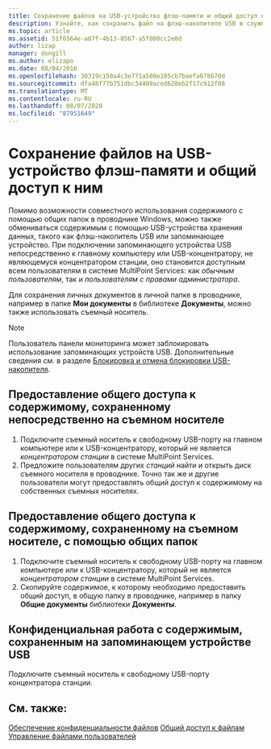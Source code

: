 ```yaml
---
title: Сохранение файлов на USB-устройство флэш-памяти и общий доступ к ним
description: Узнайте, как сохранить файл на флэш-накопителе USB в службах MultiPoint.
ms.topic: article
ms.assetid: 51f6564e-a07f-4b13-8567-a5f080cc2e0d
author: lizap
manager: dongill
ms.author: elizapo
ms.date: 08/04/2016
ms.openlocfilehash: 30319c150a4c3e771a580e105cb7baefa678670d
ms.sourcegitcommit: dfa48f77b751dbc34409aced628eb2f17c912f08
ms.translationtype: MT
ms.contentlocale: ru-RU
ms.lasthandoff: 08/07/2020
ms.locfileid: "87951649"
---
```

# <a name="save-and-share-files-on-a-usb-flash-drive"></a>Сохранение файлов на USB-устройство флэш-памяти и общий доступ к ним
Помимо возможности совместного использования содержимого с помощью общих папок в проводнике Windows, можно также обмениваться содержимым с помощью USB-устройства хранения данных, такого как флэш-накопитель USB или запоминающее устройство. При подключении запоминающего устройства USB непосредственно к главному компьютеру или USB-концентратору, не являющемуся концентратором станции, оно становится доступным всем пользователям в системе MultiPoint Services: как *обычным пользователям*, так и *пользователям с правами администратора*.

Для сохранения личных документов в личной папке в проводнике, например в папке **Мои документы** в библиотеке **Документы**, можно также использовать съемный носитель.

 > [!NOTE]
 > Пользователь панели мониторинга может заблокировать использование запоминающих устройств USB. Дополнительные сведения см. в разделе [Блокировка и отмена блокировки USB-накопителя](Block-or-Unblock-USB-Storage.md).

## <a name="to-share-content-that-is-stored-directly-on-a-removable-storage-device"></a>Предоставление общего доступа к содержимому, сохраненному непосредственно на съемном носителе

1.  Подключите съемный носитель к свободному USB-порту на главном компьютере или к USB-концентратору, который не является *концентратором станции* в системе MultiPoint Services.
2.  Предложите пользователям других *станций* найти и открыть диск съемного носителя в проводнике. Точно так же и другие пользователи могут предоставлять общий доступ к содержимому на собственных съемных носителях.

## <a name="to-share-content-that-is-stored-on-a-removable-storage-device-by-using-public-folders"></a>Предоставление общего доступа к содержимому, сохраненному на съемном носителе, с помощью общих папок

1.  Подключите съемный носитель к свободному USB-порту на главном компьютере или к USB-концентратору, который не является *концентратором станции* в системе MultiPoint Services.
2.  Скопируйте содержимое, к которому необходимо предоставить общий доступ, в общую папку в проводнике, например в папку **Общие документы** библиотеки **Документы**.

## <a name="to-privately-work-with-content-that-is-stored-on-a-usb-storage-device"></a>Конфиденциальная работа с содержимым, сохраненным на запоминающем устройстве USB

Подключите съемный носитель к свободному USB-порту концентратора станции.

## <a name="see-also"></a>См. также:
[Обеспечение конфиденциальности файлов](Keep-Files-Private.md) 
 [Общий доступ к файлам](Share-Files.md) 
 [Управление файлами пользователей](Manage-User-Files.md)